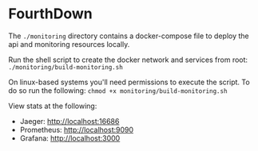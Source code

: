 # FourthDown

The `./monitoring` directory contains a docker-compose file to deploy the api and monitoring resources locally.

Run the shell script to create the docker network and services from root: `./monitoring/build-monitoring.sh`

On linux-based systems you'll need permissions to execute the script. To do so run the following: `chmod +x monitoring/build-monitoring.sh`

View stats at the following:

- Jaeger: <http://localhost:16686>
- Prometheus: <http://localhost:9090>
- Grafana: <http://localhost:3000>
